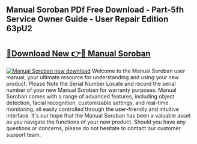 ## Manual Soroban PDf Free Download - Part-5fh Service Owner Guide - User Repair Edition 63pU2

# <h2><a href="http://cf10178.oget.top/?id=Manual+Soroban">🔗Download New 👉🔴 Manual Soroban</a></h2>

[![Manual Soroban new download](https://i.imgur.com/5g1atiW.png)](http://cf10178.oget.top/?id=Manual+Soroban)
Welcome to the Manual Soroban user manual, your ultimate resource for understanding and using your new product. Please Note the Serial Number Locate and record the serial number of your new Manual Soroban for warranty purposes. Manual Soroban comes with a range of advanced features, including object detection, facial recognition, customizable settings, and real-time monitoring, all easily controlled through the user-friendly and intuitive interface. It's our hope that the Manual Soroban has been a valuable asset as you navigate the functions of your new product. Should you have any questions or concerns, please do not hesitate to contact our customer support team.
